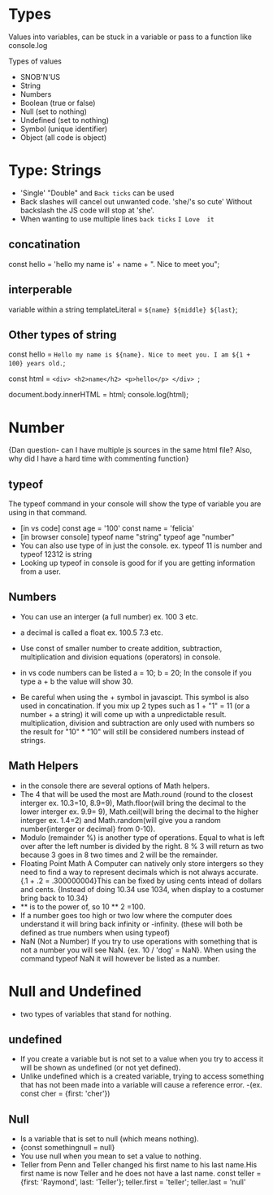 # Types
Values into variables, can be stuck in a variable or pass to a function like console.log

Types of values
- SNOB'N'US
- String
- Numbers
- Boolean (true or false)
- Null (set to nothing)
- Undefined (set to nothing)
- Symbol (unique identifier)
- Object (all code is object)

# Type: Strings
- 'Single' "Double" and `Back ticks` can be used 
- Back slashes will cancel out unwanted code. 'she/'s so cute' Without backslash the JS code will stop at 'she'.
- When wanting to use multiple lines `back ticks`
`I
Love 
it`
## concatination
const hello = 'hello my name is' + name + ". Nice to meet you";
## interperable
variable within a string 
 templateLiteral = `${name} ${middle} ${last}`;

 ## Other types of string
 
 const hello = `Hello my name is ${name}. Nice to meet you. I am ${1 + 100} years old.`;

const html = `
    <div>
        <h2>name</h2>
        <p>hello</p>
    </div> 
   `;

document.body.innerHTML = html;
console.log(html);

# Number
{Dan question- can I have multiple js sources in the same html file? Also, why did I have a hard time with commenting function}
## typeof 
The typeof command in your console will show the type of variable you are using in that command.
- [in vs code] const age = '100' const name = 'felicia'
- [in browser console] typeof name "string" typeof age "number"
- You can also use type of in just the console. ex. typeof 11 is number and typeof 12312 is string
- Looking up typeof in console is good for if you are getting information from a user. 
## Numbers
- You can use an interger (a full number) ex. 100 3 etc.
- a decimal is called a float ex. 100.5 7.3 etc.
- Use const of smaller number to create addition, subtraction, multiplication and division equations (operators) in console.

- in vs code numbers can be listed a = 10; b = 20; In the console if you type a + b the value will show 30. 

- Be careful when using the + symbol in javascipt. This symbol is also used in concatination. If you mix up 2 types such as 1 + "1" = 11 (or a number + a string) it will come up with a unpredictable result. multiplication, division and subtraction are only used with numbers so the result for "10" * "10" will still be considered numbers instead of strings. 
## Math Helpers
- in the console there are several options of Math helpers. 
- The 4 that will be used the most are Math.round (round to the closest interger ex. 10.3=10, 8.9=9), Math.floor(will bring the decimal to the lower interger ex. 9.9= 9), Math.ceil(will bring the decimal to the higher interger ex. 1.4=2) and Math.random(will give you a random number{interger or decimal} from 0-10).
- Modulo (remainder %) is another type of operations. Equal to what is left over after the left number is divided by the right. 8 % 3 will return as two because 3 goes in 8 two times and 2 will be the remainder. 
- Floating Point Math A Computer can natively only store intergers so they need to find a way to represent decimals which is not always accurate.{.1 + .2 = .300000004}This can be fixed by using cents intead of dollars and cents. {Instead of doing 10.34 use 1034, when display to a costumer bring back to 10.34}
- ** is to the power of, so 10 ** 2 =100. 
- If a number goes too high or two low where the computer does understand it will bring back infinity or -infinity. (these will both be defined as true numbers when using typeof)
- NaN (Not a Number) If you try to use operations with something that is not a number you will see NaN. {ex. 10 / 'dog' = NaN}. When using the command typeof NaN it will however be listed as a number. 
# Null and Undefined 
- two types of variables that stand for nothing. 
## undefined
- If you create a variable but is not set to a value when you try to access it will be shown as undefined (or not yet defined). 
- Unlike undefined which is a created variable, trying to access something that has not been made into a variable will cause a reference error. 
-(ex. const cher = {first: 'cher'})
## Null
- Is a variable that is set to null (which means nothing). 
- {const somethingnull = null}
- You use null when you mean to set a value to nothing. 
- Teller from Penn and Teller changed his first name to his last name.His first name is now Teller and he does not have a last name. 
const teller = {first: 'Raymond', last: 'Teller'}; teller.first = 'teller'; teller.last = 'null'
